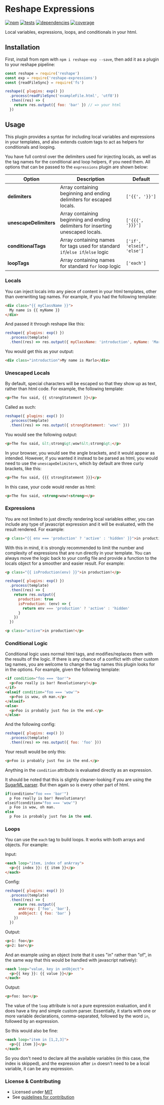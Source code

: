 # Reshape Expressions

[![npm](https://img.shields.io/npm/v/reshape-expressions.svg?style=flat-square)](https://npmjs.com/package/reshape-expressions)
[![tests](https://img.shields.io/travis/reshape/expressions.svg?style=flat-square)](https://travis-ci.org/reshape/expressions?branch=master)
[![dependencies](https://img.shields.io/david/reshape/expressions.svg?style=flat-square)](https://david-dm.org/reshape/expressions)
[![coverage](https://img.shields.io/coveralls/reshape/expressions.svg?style=flat-square)](https://coveralls.io/r/reshape/expressions?branch=master)

Local variables, expressions, loops, and conditionals in your html.

## Installation

First, install from npm with `npm i reshape-exp --save`, then add it as a plugin to your reshape pipeline:

```js
const reshape = require('reshape')
const exp = require('reshape-expressions')
const {readFileSync} = require('fs')

reshape({ plugins: exp() })
  .process(readFileSync('exampleFile.html', 'utf8'))
  .then((res) => {
    return res.output({ foo: 'bar' }) // => your html
  })
```

## Usage

This plugin provides a syntax for including local variables and expressions in your templates, and also extends custom tags to act as helpers for conditionals and looping.

You have full control over the delimiters used for injecting locals, as well as the tag names for the conditional and loop helpers, if you need them. All options that can be passed to the `expressions` plugin are shown below:

| Option | Description | Default |
| ------ | ----------- | ------- |
| **delimiters** | Array containing beginning and ending delimiters for escaped locals. | `['{{', '}}']` |
| **unescapeDelimiters** | Array containing beginning and ending delimiters for inserting unescaped locals. | `['{{{', '}}}']` |
| **conditionalTags** | Array containing names for tags used for standard `if`/`else if`/`else` logic | `['if', 'elseif', 'else']` |
| **loopTags** | Array containing names for standard `for` loop logic | `['each']` |

### Locals

You can inject locals into any piece of content in your html templates, other than overwriting tag names. For example, if you had the following template:

```html
<div class="{{ myClassName }}">
  My name is {{ myName }}
</div>
```

And passed it through reshape like this:

```js
reshape({ plugins: exp() })
  .process(template)
  .then((res) => res.output({ myClassName: 'introduction', myName: 'Marlo' })))
```

You would get this as your output:

```html
<div class="introduction">My name is Marlo</div>
```

### Unescaped Locals

By default, special characters will be escaped so that they show up as text, rather than html code. For example, the following template:

```html
<p>The fox said, {{ strongStatement }}</p>
```

Called as such:

```js
reshape({ plugins: exp() })
  .process(template)
  .then((res) => res.output({ strongStatement: 'wow!' }))
```

You would see the following output:

```html
<p>The fox said, &lt;strong&gt;wow!&lt;strong&gt;</p>
```

In your browser, you would see the angle brackets, and it would appear as intended. However, if you wanted it instead to be parsed as html, you would need to use the `unescapeDelimiters`, which by default are three curly brackets, like this:

```html
<p>The fox said, {{{ strongStatement }}}</p>
```

In this case, your code would render as html:

```html
<p>The fox said, <strong>wow!<strong></p>
```

### Expressions

You are not limited to just directly rendering local variables either, you can include any type of javascript expression and it will be evaluated, with the result rendered. For example:

```html
<p class="{{ env === 'production' ? 'active' : 'hidden' }}">in production!</p>
```

With this in mind, it is strongly recommended to limit the number and complexity of expressions that are run directly in your template. You can always move the logic back to your config file and provide a function to the locals object for a smoother and easier result. For example:

```html
<p class="{{ isProduction(env) }}">in production!</p>
```

```js
reshape({ plugins: exp() })
  .process(template)
  .then((res) => {
    return res.output({
      production: true
      isProduction: (env) => {
        return env === 'production' ? 'active' : 'hidden'
      }
    })
  })
```

```html
<p class="active">in production!</p>
```

### Conditional Logic

Conditional logic uses normal html tags, and modifies/replaces them with the results of the logic. If there is any chance of a conflict with other custom tag names, you are welcome to change the tag names this plugin looks for in the options. For example, given the following template:

```html
<if condition="foo === 'bar'">
  <p>Foo really is bar! Revolutionary!</p>
</if>
<elseif condition="foo === 'wow'">
  <p>Foo is wow, oh man.</p>
</elseif>
<else>
  <p>Foo is probably just foo in the end.</p>
</else>
```

And the following config:

```js
reshape({ plugins: exp() })
  .process(template)
  .then((res) => res.output({ foo: 'foo' }))
```

Your result would be only this:

```html
<p>Foo is probably just foo in the end.</p>
```

Anything in the `condition` attribute is evaluated directly as an expression.

It should be noted that this is slightly cleaner-looking if you are using the [SugarML parser](https://github.com/reshape/sugarml). But then again so is every other part of html.

```sml
if(condition="foo === 'bar'")
  p Foo really is bar! Revolutionary!
elseif(condition="foo === 'wow'")
  p Foo is wow, oh man.
else
  p Foo is probably just foo in the end.
```

### Loops

You can use the `each` tag to build loops. It works with both arrays and objects. For example:

Input:

```html
<each loop="item, index of anArray">
  <p>{{ index }}: {{ item }}</p>
</each>
```

Config:

```js
reshape({ plugins: exp() })
  .process(template)
  .then((res) => {
    return res.output({
      anArray: ['foo', 'bar'],
      anObject: { foo: 'bar' }
    })
  })
```

Output:

```html
<p>1: foo</p>
<p>2: bar</p>
```

And an example using an object (note that it uses "in" rather than "of", in the same way that this would be handled with javascript natively):

```html
<each loop="value, key in anObject">
  <p>{{ key }}: {{ value }}</p>
</each>
```

Output:

```html
<p>foo: bar</p>
```

The value of the `loop` attribute is not a pure expression evaluation, and it does have a tiny and simple custom parser. Essentially, it starts with one or more variable declarations, comma-separated, followed by the word `in`, followed by an expression.

So this would also be fine:

```html
<each loop="item in [1,2,3]">
  <p>{{ item }}</p>
</each>
```

So you don't need to declare all the available variables (in this case, the index is skipped), and the expression after `in` doesn't need to be a local variable, it can be any expression.

### License & Contributing

- Licensed under [MIT](LICENSE)
- See [guidelines for contribution](CONTRIBUTING.md)
